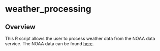 # weather_processing

## Overview
This R script allows the user to process weather data from the NOAA data service.  The NOAA data can be found [here](https://www.ncdc.noaa.gov/cdo-web/).
